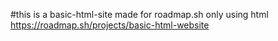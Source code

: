 ﻿#this is a basic-html-site made for roadmap.sh only using html
https://roadmap.sh/projects/basic-html-website
